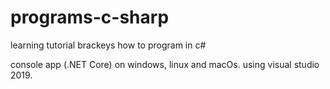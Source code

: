 # programs-c-sharp

learning tutorial brackeys how to program in c#

console app (.NET Core) on windows, linux and macOs. using visual studio 2019.
